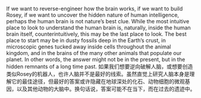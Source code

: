 If we want to reverse-engineer how the brain works, if we want to build Rosey, if we want to uncover the hidden nature of human intelligence, perhaps the human brain is not nature’s best clue. While the most intuitive place to look to understand the human brain is, naturally, inside the human brain itself, counterintuitively, this may be the last place to look. The best place to start may be in dusty fossils deep in the Earth’s crust, in microscopic genes tucked away inside cells throughout the animal kingdom, and in the brains of the many other animals that populate our planet. In other words, the answer might not be in the present, but in the hidden remnants of a long time past.
如果我们想要逆向破解人脑，或想要创造类似Rosey的机器人，也许人脑并不是最好的线索。虽然直觉上研究人脑本身是理解它的最佳途径，但最好的答案或许隐藏在地球深处的化石、动物细胞的微观基因，以及其他动物的大脑中。换句话说，答案可能不在当下，而在过去的遗迹中。
